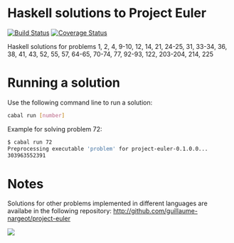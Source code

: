 Haskell solutions to Project Euler 
=====================

[![Build Status](http://img.shields.io/travis/guillaume-nargeot/project-euler-haskell/master.svg)](https://travis-ci.org/guillaume-nargeot/project-euler-haskell) [![Coverage Status](http://img.shields.io/coveralls/guillaume-nargeot/project-euler-haskell/master.svg)](https://coveralls.io/r/guillaume-nargeot/project-euler-haskell?branch=master)

Haskell solutions for problems 1, 2, 4, 9-10, 12, 14, 21, 24-25, 31, 33-34, 36, 38, 41, 43, 52, 55, 57, 64-65, 70-74, 77, 92-93, 122, 203-204, 214, 225

# Running a solution

Use the following command line to run a solution:
```bash
cabal run [number]
```

Example for solving problem 72:

```bash
$ cabal run 72
Preprocessing executable 'problem' for project-euler-0.1.0.0...
303963552391
```

# Notes

Solutions for other problems implemented in different languages are availabe in the following repository: http://github.com/guillaume-nargeot/project-euler

<img src="https://projecteuler.net/profile/killy971.png"/>

